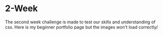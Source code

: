 # 2-Week
The second week challenge is made to test our skills and understanding of css.
Here is my beginner portfolio page but the images won't load correctly/
